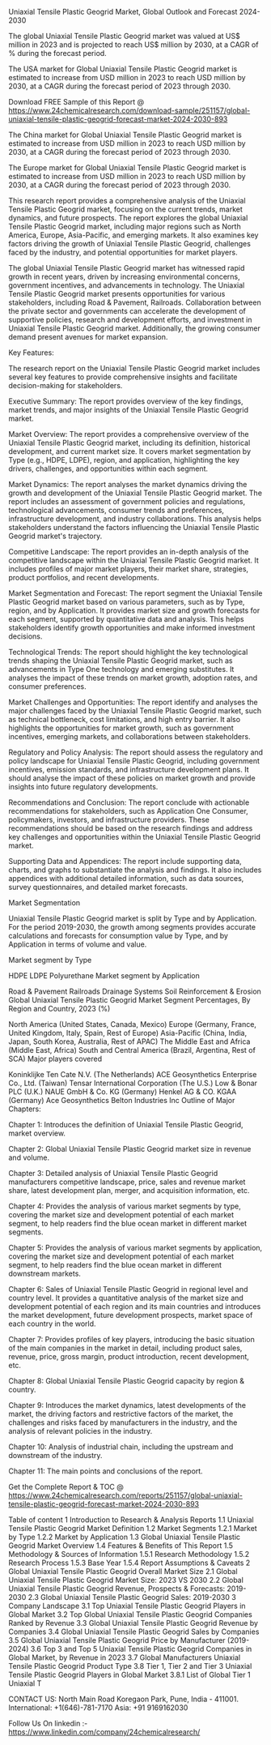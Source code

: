 Uniaxial Tensile Plastic Geogrid Market, Global Outlook and Forecast 2024-2030

The global Uniaxial Tensile Plastic Geogrid market was valued at US$ million in 2023 and is projected to reach US$ million by 2030, at a CAGR of % during the forecast period.

The USA market for Global Uniaxial Tensile Plastic Geogrid market is estimated to increase from USD million in 2023 to reach USD million by 2030, at a CAGR during the forecast period of 2023 through 2030.

Download FREE Sample of this Report @ https://www.24chemicalresearch.com/download-sample/251157/global-uniaxial-tensile-plastic-geogrid-forecast-market-2024-2030-893

The China market for Global Uniaxial Tensile Plastic Geogrid market is estimated to increase from USD million in 2023 to reach USD million by 2030, at a CAGR during the forecast period of 2023 through 2030.

The Europe market for Global Uniaxial Tensile Plastic Geogrid market is estimated to increase from USD million in 2023 to reach USD million by 2030, at a CAGR during the forecast period of 2023 through 2030.

This research report provides a comprehensive analysis of the Uniaxial Tensile Plastic Geogrid market, focusing on the current trends, market dynamics, and future prospects. The report explores the global Uniaxial Tensile Plastic Geogrid market, including major regions such as North America, Europe, Asia-Pacific, and emerging markets. It also examines key factors driving the growth of Uniaxial Tensile Plastic Geogrid, challenges faced by the industry, and potential opportunities for market players.

The global Uniaxial Tensile Plastic Geogrid market has witnessed rapid growth in recent years, driven by increasing environmental concerns, government incentives, and advancements in technology. The Uniaxial Tensile Plastic Geogrid market presents opportunities for various stakeholders, including Road & Pavement, Railroads. Collaboration between the private sector and governments can accelerate the development of supportive policies, research and development efforts, and investment in Uniaxial Tensile Plastic Geogrid market. Additionally, the growing consumer demand present avenues for market expansion.

Key Features:

The research report on the Uniaxial Tensile Plastic Geogrid market includes several key features to provide comprehensive insights and facilitate decision-making for stakeholders.

Executive Summary: The report provides overview of the key findings, market trends, and major insights of the Uniaxial Tensile Plastic Geogrid market.

Market Overview: The report provides a comprehensive overview of the Uniaxial Tensile Plastic Geogrid market, including its definition, historical development, and current market size. It covers market segmentation by Type (e.g., HDPE, LDPE), region, and application, highlighting the key drivers, challenges, and opportunities within each segment.

Market Dynamics: The report analyses the market dynamics driving the growth and development of the Uniaxial Tensile Plastic Geogrid market. The report includes an assessment of government policies and regulations, technological advancements, consumer trends and preferences, infrastructure development, and industry collaborations. This analysis helps stakeholders understand the factors influencing the Uniaxial Tensile Plastic Geogrid market's trajectory.

Competitive Landscape: The report provides an in-depth analysis of the competitive landscape within the Uniaxial Tensile Plastic Geogrid market. It includes profiles of major market players, their market share, strategies, product portfolios, and recent developments.

Market Segmentation and Forecast: The report segment the Uniaxial Tensile Plastic Geogrid market based on various parameters, such as by Type, region, and by Application. It provides market size and growth forecasts for each segment, supported by quantitative data and analysis. This helps stakeholders identify growth opportunities and make informed investment decisions.

Technological Trends: The report should highlight the key technological trends shaping the Uniaxial Tensile Plastic Geogrid market, such as advancements in Type One technology and emerging substitutes. It analyses the impact of these trends on market growth, adoption rates, and consumer preferences.

Market Challenges and Opportunities: The report identify and analyses the major challenges faced by the Uniaxial Tensile Plastic Geogrid market, such as technical bottleneck, cost limitations, and high entry barrier. It also highlights the opportunities for market growth, such as government incentives, emerging markets, and collaborations between stakeholders.

Regulatory and Policy Analysis: The report should assess the regulatory and policy landscape for Uniaxial Tensile Plastic Geogrid, including government incentives, emission standards, and infrastructure development plans. It should analyse the impact of these policies on market growth and provide insights into future regulatory developments.

Recommendations and Conclusion: The report conclude with actionable recommendations for stakeholders, such as Application One Consumer, policymakers, investors, and infrastructure providers. These recommendations should be based on the research findings and address key challenges and opportunities within the Uniaxial Tensile Plastic Geogrid market.

Supporting Data and Appendices: The report include supporting data, charts, and graphs to substantiate the analysis and findings. It also includes appendices with additional detailed information, such as data sources, survey questionnaires, and detailed market forecasts.

Market Segmentation

Uniaxial Tensile Plastic Geogrid market is split by Type and by Application. For the period 2019-2030, the growth among segments provides accurate calculations and forecasts for consumption value by Type, and by Application in terms of volume and value.

Market segment by Type

HDPE
LDPE
Polyurethane
Market segment by Application

Road & Pavement
Railroads
Drainage Systems
Soil Reinforcement & Erosion
Global Uniaxial Tensile Plastic Geogrid Market Segment Percentages, By Region and Country, 2023 (%)

North America (United States, Canada, Mexico)
Europe (Germany, France, United Kingdom, Italy, Spain, Rest of Europe)
Asia-Pacific (China, India, Japan, South Korea, Australia, Rest of APAC)
The Middle East and Africa (Middle East, Africa)
South and Central America (Brazil, Argentina, Rest of SCA)
Major players covered

Koninklijke Ten Cate N.V. (The Netherlands)
ACE Geosynthetics Enterprise Co., Ltd. (Taiwan)
Tensar International Corporation (The U.S.)
Low & Bonar PLC (U.K.)
NAUE GmbH & Co. KG (Germany)
Henkel AG & CO. KGAA (Germany)
Ace Geosynthetics
Belton Industries Inc
Outline of Major Chapters:

Chapter 1: Introduces the definition of Uniaxial Tensile Plastic Geogrid, market overview.

Chapter 2: Global Uniaxial Tensile Plastic Geogrid market size in revenue and volume.

Chapter 3: Detailed analysis of Uniaxial Tensile Plastic Geogrid manufacturers competitive landscape, price, sales and revenue market share, latest development plan, merger, and acquisition information, etc.

Chapter 4: Provides the analysis of various market segments by type, covering the market size and development potential of each market segment, to help readers find the blue ocean market in different market segments.

Chapter 5: Provides the analysis of various market segments by application, covering the market size and development potential of each market segment, to help readers find the blue ocean market in different downstream markets.

Chapter 6: Sales of Uniaxial Tensile Plastic Geogrid in regional level and country level. It provides a quantitative analysis of the market size and development potential of each region and its main countries and introduces the market development, future development prospects, market space of each country in the world.

Chapter 7: Provides profiles of key players, introducing the basic situation of the main companies in the market in detail, including product sales, revenue, price, gross margin, product introduction, recent development, etc.

Chapter 8: Global Uniaxial Tensile Plastic Geogrid capacity by region & country.

Chapter 9: Introduces the market dynamics, latest developments of the market, the driving factors and restrictive factors of the market, the challenges and risks faced by manufacturers in the industry, and the analysis of relevant policies in the industry.

Chapter 10: Analysis of industrial chain, including the upstream and downstream of the industry.

Chapter 11: The main points and conclusions of the report.

Get the Complete Report & TOC @ https://www.24chemicalresearch.com/reports/251157/global-uniaxial-tensile-plastic-geogrid-forecast-market-2024-2030-893

Table of content
1 Introduction to Research & Analysis Reports
1.1 Uniaxial Tensile Plastic Geogrid Market Definition
1.2 Market Segments
1.2.1 Market by Type
1.2.2 Market by Application
1.3 Global Uniaxial Tensile Plastic Geogrid Market Overview
1.4 Features & Benefits of This Report
1.5 Methodology & Sources of Information
1.5.1 Research Methodology
1.5.2 Research Process
1.5.3 Base Year
1.5.4 Report Assumptions & Caveats
2 Global Uniaxial Tensile Plastic Geogrid Overall Market Size
2.1 Global Uniaxial Tensile Plastic Geogrid Market Size: 2023 VS 2030
2.2 Global Uniaxial Tensile Plastic Geogrid Revenue, Prospects & Forecasts: 2019-2030
2.3 Global Uniaxial Tensile Plastic Geogrid Sales: 2019-2030
3 Company Landscape
3.1 Top Uniaxial Tensile Plastic Geogrid Players in Global Market
3.2 Top Global Uniaxial Tensile Plastic Geogrid Companies Ranked by Revenue
3.3 Global Uniaxial Tensile Plastic Geogrid Revenue by Companies
3.4 Global Uniaxial Tensile Plastic Geogrid Sales by Companies
3.5 Global Uniaxial Tensile Plastic Geogrid Price by Manufacturer (2019-2024)
3.6 Top 3 and Top 5 Uniaxial Tensile Plastic Geogrid Companies in Global Market, by Revenue in 2023
3.7 Global Manufacturers Uniaxial Tensile Plastic Geogrid Product Type
3.8 Tier 1, Tier 2 and Tier 3 Uniaxial Tensile Plastic Geogrid Players in Global Market
3.8.1 List of Global Tier 1 Uniaxial T

CONTACT US:
North Main Road Koregaon Park, Pune, India - 411001.
International: +1(646)-781-7170
Asia: +91 9169162030

Follow Us On linkedin :- https://www.linkedin.com/company/24chemicalresearch/
